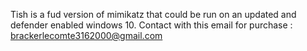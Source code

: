Tish is a fud version of mimikatz that could be run on an updated and defender enabled windows 10.
Contact with this email for purchase : 
brackerlecomte3162000@gmail.com
